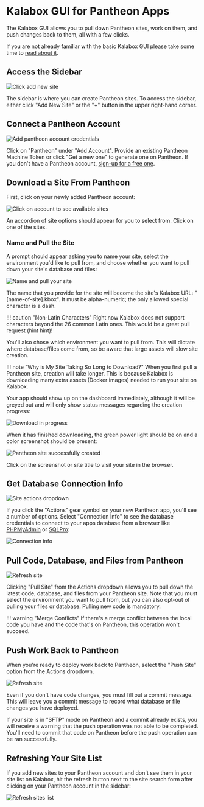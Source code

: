 Kalabox GUI for Pantheon Apps
=============================

The Kalabox GUI allows you to pull down Pantheon sites, work on them, and push changes back to them, all with a few clicks.

If you are not already familiar with the basic Kalabox GUI please take some time to [read about it](http://docs.kalabox.io/en/stable/users/gui).

Access the Sidebar
------------------

![Click add new site](../images/clickAddNew.png)

The sidebar is where you can create Pantheon sites. To access the sidebar, either click "Add New Site" or the "+" button in the upper right-hand corner.

Connect a Pantheon Account
--------------------------

![Add pantheon account credentials](../images/addPantheonAccount.png)

Click on "Pantheon" under "Add Account". Provide an existing Pantheon Machine Token or click "Get a new one" to generate one on Pantheon. If you don't have a Pantheon account, [sign-up for a free one](http://support.kalabox.io/support/solutions/articles/pantheon.io/register).

Download a Site From Pantheon
-----------------------------

First, click on your newly added Pantheon account:

![Click on account to see available sites](../images/availableSites.png)

An accordion of site options should appear for you to select from. Click on one of the sites.

### Name and Pull the Site

A prompt should appear asking you to name your site, select the environment you'd like to pull from, and choose whether you want to pull down your site's database and files:

![Name and pull your site](../images/pullSite.png)

The name that you provide for the site will become the site's Kalabox URL:
"[name-of-site].kbox". It must be alpha-numeric; the only allowed special
character is a dash.

!!! caution "Non-Latin Characters"
    Right now Kalabox does not support characters beyond the 26 common Latin ones. This would be a great pull request (hint hint)!

You'll also chose which environment you want to pull from. This will dictate
where database/files come from, so be aware that large assets will slow site
creation.

!!! note "Why is My Site Taking So Long to Download?"
    When you first pull a Pantheon site, creation will take longer. This is because Kalabox is downloading many extra assets (Docker images) needed to run your site on Kalabox.

Your app should show up on the dashboard immediately, although it will be greyed out and will only show status messages regarding the creation progress:

![Download in progress](../images/pullSiteProgress.png)

When it has finished downloading, the green power light should be on and a color screenshot should be present:

![Pantheon site successfully created](../images/pantheonSuccess.png)

Click on the screenshot or site title to visit your site in the browser.

Get Database Connection Info
----------------------------

![Site actions dropdown](../images/siteActions.png)

If you click the "Actions" gear symbol on your new Pantheon app, you'll see a number of options. Select "Connection Info" to see the database credentials to connect to your apps database from a browser like [PHPMyAdmin](https://www.phpmyadmin.net) or [SQLPro](http://www.sequelpro.com/):

![Connection info](../images/connectionInfo.png)

Pull Code, Database, and Files from Pantheon
--------------------------------------------

![Refresh site](../images/refreshSite.png)

Clicking "Pull Site" from the Actions dropdown allows you to pull down the latest code, database, and files from your Pantheon site. Note that you must select the environment you want to pull from, but you can also opt-out of pulling your files or database. Pulling new code is mandatory.

!!! warning "Merge Conflicts"
    If there's a merge conflict between the local code you have and the code that's on Pantheon, this operation won't succeed.

Push Work Back to Pantheon
--------------------------

When you're ready to deploy work back to Pantheon, select the "Push Site" option from the Actions dropdown.

![Refresh site](../images/pushSite.png)

Even if you don't have code changes, you must fill out a commit message. This will leave you a commit message to record what database or file changes you have deployed.

If your site is in "SFTP" mode on Pantheon and a commit already exists, you will receive a warning that the push operation was not able to be completed. You'll need to commit that code on Pantheon before the push operation can be ran successfully.

Refreshing Your Site List
-------------------------

If you add new sites to your Pantheon account and don't see them in your site list on Kalabox, hit the refresh button next to the site search form after clicking on your Pantheon account in the sidebar:

![Refresh sites list](../images/refreshSitesList.png)

